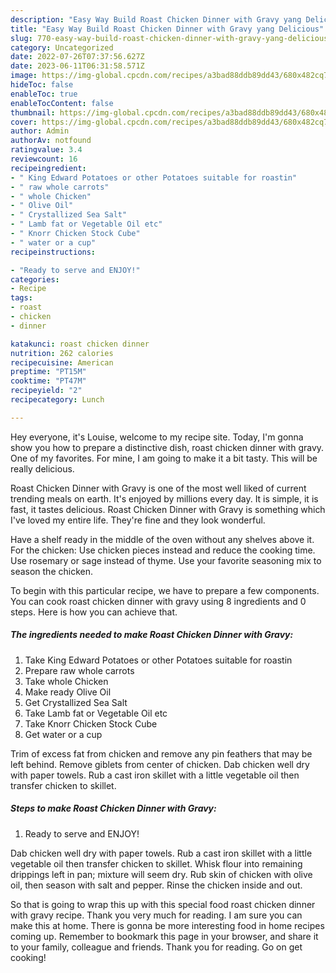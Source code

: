 ```yaml
---
description: "Easy Way Build Roast Chicken Dinner with Gravy yang Delicious"
title: "Easy Way Build Roast Chicken Dinner with Gravy yang Delicious"
slug: 770-easy-way-build-roast-chicken-dinner-with-gravy-yang-delicious
category: Uncategorized
date: 2022-07-26T07:37:56.627Z
date: 2023-06-11T06:31:58.571Z
image: https://img-global.cpcdn.com/recipes/a3bad88ddb89dd43/680x482cq70/roast-chicken-dinner-with-gravy-recipe-main-photo.jpg
hideToc: false
enableToc: true
enableTocContent: false
thumbnail: https://img-global.cpcdn.com/recipes/a3bad88ddb89dd43/680x482cq70/roast-chicken-dinner-with-gravy-recipe-main-photo.jpg
cover: https://img-global.cpcdn.com/recipes/a3bad88ddb89dd43/680x482cq70/roast-chicken-dinner-with-gravy-recipe-main-photo.jpg
author: Admin
authorAv: notfound
ratingvalue: 3.4
reviewcount: 16
recipeingredient:
- " King Edward Potatoes or other Potatoes suitable for roastin"
- " raw whole carrots"
- " whole Chicken"
- " Olive Oil"
- " Crystallized Sea Salt"
- " Lamb fat or Vegetable Oil etc"
- " Knorr Chicken Stock Cube"
- " water or a cup"
recipeinstructions:

- "Ready to serve and ENJOY!"
categories:
- Recipe
tags:
- roast
- chicken
- dinner

katakunci: roast chicken dinner 
nutrition: 262 calories
recipecuisine: American
preptime: "PT15M"
cooktime: "PT47M"
recipeyield: "2"
recipecategory: Lunch

---
```



Hey everyone, it's Louise, welcome to my recipe site. Today, I'm gonna show you how to prepare a distinctive dish, roast chicken dinner with gravy. One of my favorites. For mine, I am going to make it a bit tasty. This will be really delicious.

Roast Chicken Dinner with Gravy is one of the most well liked of current trending meals on earth. It's enjoyed by millions every day. It is simple, it is fast, it tastes delicious. Roast Chicken Dinner with Gravy is something which I've loved my entire life. They're fine and they look wonderful.

Have a shelf ready in the middle of the oven without any shelves above it. For the chicken: Use chicken pieces instead and reduce the cooking time. Use rosemary or sage instead of thyme. Use your favorite seasoning mix to season the chicken.


To begin with this particular recipe, we have to prepare a few components. You can cook roast chicken dinner with gravy using 8 ingredients and 0 steps. Here is how you can achieve that.

<!--inarticleads1-->

##### The ingredients needed to make Roast Chicken Dinner with Gravy:

1. Take  King Edward Potatoes or other Potatoes suitable for roastin
1. Prepare  raw whole carrots
1. Take  whole Chicken
1. Make ready  Olive Oil
1. Get  Crystallized Sea Salt
1. Take  Lamb fat or Vegetable Oil etc
1. Take  Knorr Chicken Stock Cube
1. Get  water or a cup


Trim of excess fat from chicken and remove any pin feathers that may be left behind. Remove giblets from center of chicken. Dab chicken well dry with paper towels. Rub a cast iron skillet with a little vegetable oil then transfer chicken to skillet. 

<!--inarticleads2-->

##### Steps to make Roast Chicken Dinner with Gravy:


1. Ready to serve and ENJOY!

Dab chicken well dry with paper towels. Rub a cast iron skillet with a little vegetable oil then transfer chicken to skillet. Whisk flour into remaining drippings left in pan; mixture will seem dry. Rub skin of chicken with olive oil, then season with salt and pepper. Rinse the chicken inside and out. 

So that is going to wrap this up with this special food roast chicken dinner with gravy recipe. Thank you very much for reading. I am sure you can make this at home. There is gonna be more interesting food in home recipes coming up. Remember to bookmark this page in your browser, and share it to your family, colleague and friends. Thank you for reading. Go on get cooking!
